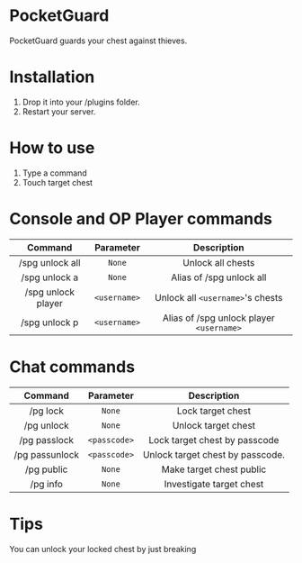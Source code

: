 # PocketGuard

PocketGuard guards your chest against thieves.

# Installation
1.  Drop it into your /plugins folder.
2.  Restart your server.

# How to use

1. Type a command
2. Touch target chest

# Console and OP Player commands

| Command | Parameter | Description |
| :-----: | :-------: | :---------: |
| /spg unlock all | `None` | Unlock all chests |
| /spg unlock a | `None` | Alias of /spg unlock all |
| /spg unlock player | `<username>` | Unlock all `<username>`'s chests |
| /spg unlock p | `<username>` | Alias of /spg unlock player `<username>` |


# Chat commands

| Command | Parameter | Description |
| :-----: | :-------: | :---------: |
| /pg lock | `None` | Lock target chest |
| /pg unlock | `None` | Unlock target chest |
| /pg passlock | `<passcode>` | Lock target chest by passcode |
| /pg passunlock | `<passcode>` | Unlock target chest by passcode. |
| /pg public | `None` | Make target chest public |
| /pg info | `None` | Investigate target chest |

# Tips

You can unlock your locked chest by just breaking




